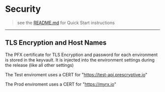 # Security

> see the [README.md](./README.md) for Quick Start instructions

---

## TLS Encryption and Host Names

The PFX certificate for TLS Encryption and password for each environment is
stored in the keyvault. It is injected into the environment settings during the
release (like all other settings)

The Test enviroment uses a CERT for "https://test-api.prescryptive.io"

The Prod enviroment uses a CERT for "https://myrx.io"
